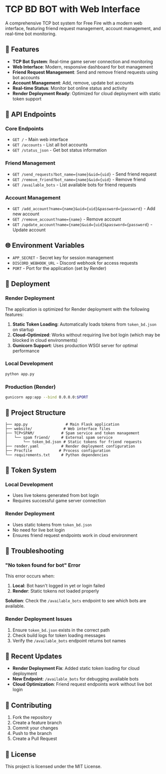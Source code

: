 # TCP BD BOT with Web Interface

A comprehensive TCP bot system for Free Fire with a modern web interface, featuring friend request management, account management, and real-time bot monitoring.

## 🚀 Features

- **TCP Bot System**: Real-time game server connection and monitoring
- **Web Interface**: Modern, responsive dashboard for bot management
- **Friend Request Management**: Send and remove friend requests using bot accounts
- **Account Management**: Add, remove, update bot accounts
- **Real-time Status**: Monitor bot online status and activity
- **Render Deployment Ready**: Optimized for cloud deployment with static token support

## 🔧 API Endpoints

### Core Endpoints
- `GET /` - Main web interface
- `GET /accounts` - List all bot accounts
- `GET /status_json` - Get bot status information

### Friend Management
- `GET /send_requests?bot_name={name}&uid={uid}` - Send friend request
- `GET /remove_friend?bot_name={name}&uid={uid}` - Remove friend
- `GET /available_bots` - List available bots for friend requests

### Account Management
- `GET /add_account?name={name}&uid={uid}&password={password}` - Add new account
- `GET /remove_account?name={name}` - Remove account
- `GET /update_account?name={name}&uid={uid}&password={password}` - Update account

## 🌐 Environment Variables

- `APP_SECRET` - Secret key for session management
- `DISCORD_WEBHOOK_URL` - Discord webhook for access requests
- `PORT` - Port for the application (set by Render)

## 🚀 Deployment

### Render Deployment
The application is optimized for Render deployment with the following features:

1. **Static Token Loading**: Automatically loads tokens from `token_bd.json` on startup
2. **Cloud-Optimized**: Works without requiring live bot login (which may be blocked in cloud environments)
3. **Gunicorn Support**: Uses production WSGI server for optimal performance

### Local Development
```bash
python app.py
```

### Production (Render)
```bash
gunicorn app:app --bind 0.0.0.0:$PORT
```

## 📁 Project Structure

```
├── app.py                 # Main Flask application
├── website/              # Web interface files
├── TCP+SPAM/            # Spam service and token management
│   └── spam friend/     # External spam service
│       └── token_bd.json # Static tokens for friend requests
├── render.yaml          # Render deployment configuration
├── Procfile            # Process configuration
└── requirements.txt     # Python dependencies
```

## 🔑 Token System

### Local Development
- Uses live tokens generated from bot login
- Requires successful game server connection

### Render Deployment
- Uses static tokens from `token_bd.json`
- No need for live bot login
- Ensures friend request endpoints work in cloud environment

## 🐛 Troubleshooting

### "No token found for bot" Error
This error occurs when:
1. **Local**: Bot hasn't logged in yet or login failed
2. **Render**: Static tokens not loaded properly

**Solution**: Check the `/available_bots` endpoint to see which bots are available.

### Render Deployment Issues
1. Ensure `token_bd.json` exists in the correct path
2. Check build logs for token loading messages
3. Verify the `/available_bots` endpoint returns bot names

## 📝 Recent Updates

- **Render Deployment Fix**: Added static token loading for cloud deployment
- **New Endpoint**: `/available_bots` for debugging available bots
- **Cloud Optimization**: Friend request endpoints work without live bot login

## 🤝 Contributing

1. Fork the repository
2. Create a feature branch
3. Commit your changes
4. Push to the branch
5. Create a Pull Request

## 📄 License

This project is licensed under the MIT License.
